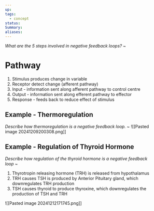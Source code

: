 ```yaml
---
up: 
tags:
  - concept
status: 
Summary:
aliases:
---
```

*What are the 5 steps involved in negative feedback loops?* 
~
# Pathway
1. Stimulus produces change in variable
2. Receptor detect change (afferent pathway)
3. Input - information sent along afferent pathway to control centre
4. Output - information sent along efferent pathway to effector
5. Response - feeds back to reduce effect of stimulus

## Example - Thermoregulation
*Describe how thermoregulation is a negative feedback loop.*
~
![[Pasted image 20241209200308.png]]
## Example - Regulation of Thyroid Hormone
*Describe how regulation of the thyroid hormone is a negative feedback loop*
~
1. Thyrotropin releasing hormone (TRH) is released from hypothalamus
2. TRH causes TSH is produced by Anterior Pituitary gland, which downregulates TRH production
3. TSH causes thyroid to produce thyroxine, which downregulates the production of TSH and TRH

![[Pasted image 20241212171745.png]]